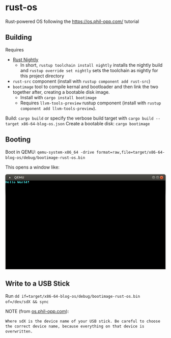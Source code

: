 # rust-os

Rust-powered OS following the https://os.phil-opp.com/ tutorial

## Building

Requires

-   [Rust Nightly](https://doc.rust-lang.org/book/appendix-07-nightly-rust.html)
    -   In short, `rustup toolchain install nightly` installs the nightly build and `rustup override set nightly` sets the toolchain as nightly for this project directory
-   `rust-src` component (install with `rustup component add rust-src`)
-   `bootimage` tool to compile kernal and bootloader and then link the two together after, creating a bootable disk image.
    -   Install with `cargo install bootimage`
    -   Requires `llvm-tools-preview` rustup component (install with `rustup component add llvm-tools-preview`).

Build: `cargo build` or specify the verbose build target with `cargo build --target x86-64-blog-os.json`
Create a bootable disk: `cargo bootimage`

## Booting

Boot in QEMU: `qemu-system-x86_64 -drive format=raw,file=target/x86-64-blog-os/debug/bootimage-rust-os.bin`

This opens a window like:

![QEMU](./images/qemu.png)

## Write to a USB Stick

Run `dd if=target/x86-64-blog-os/debug/bootimage-rust-os.bin of=/dev/sdX && sync`

NOTE (from [os.phil-opp.com](https://os.phil-opp.com/minimal-rust-kernel/#real-machine)):

```
Where sdX is the device name of your USB stick. Be careful to choose the correct device name, because everything on that device is overwritten.
```

